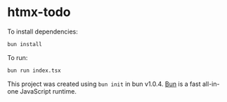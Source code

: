 # htmx-todo

To install dependencies:

```bash
bun install
```

To run:

```bash
bun run index.tsx
```

This project was created using `bun init` in bun v1.0.4. [Bun](https://bun.sh) is a fast all-in-one JavaScript runtime.

